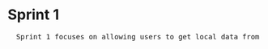 # Sprint 1
<pre>
  Sprint 1 focuses on allowing users to get local data from beacons on their devices.
</pre>
